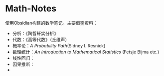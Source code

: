 # Math-Notes

使用Obsidian构建的数学笔记。主要借鉴资料：

+ 分析：《陶哲轩实分析》
+ 代数：《高等代数》（丘维声）
+ 概率论：*A Probability Path*(Sidney I. Resnick)
+ 数理统计：*An Introduction to Mathematical Statistics* (Fetsje Bijma etc.)
+ 线性回归：
+ 因果推断：
+ 
